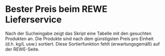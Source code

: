 # Bester Preis beim REWE Lieferservice

Nach der Sucheingabe zeigt das Skript eine Tabelle mit den gesuchten Produkten an. Die Produkte sind nach dem
günstigsten Preis pro Einheit (d.h. kg/L usw.) sortiert. Diese Sortierfunktion fehlt (erwartungsgemäß) auf der
REWE-Seite.